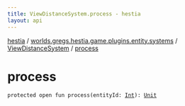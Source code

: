 ```yaml
---
title: ViewDistanceSystem.process - hestia
layout: api
---
```


<div class='api-docs-breadcrumbs'><a href="../../index.html">hestia</a> / <a href="../index.html">worlds.gregs.hestia.game.plugins.entity.systems</a> / <a href="index.html">ViewDistanceSystem</a> / <a href="./process.html">process</a></div>

# process

<div class="signature"><code><span class="keyword">protected</span> <span class="keyword">open</span> <span class="keyword">fun </span><span class="identifier">process</span><span class="symbol">(</span><span class="parameterName" id="worlds.gregs.hestia.game.plugins.entity.systems.ViewDistanceSystem$process(kotlin.Int)/entityId">entityId</span><span class="symbol">:</span>&nbsp;<a href="https://kotlinlang.org/api/latest/jvm/stdlib/kotlin/-int/index.html"><span class="identifier">Int</span></a><span class="symbol">)</span><span class="symbol">: </span><a href="https://kotlinlang.org/api/latest/jvm/stdlib/kotlin/-unit/index.html"><span class="identifier">Unit</span></a></code></div>
